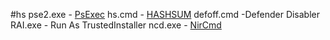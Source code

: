#hs 
pse2.exe - [PsExec](https://docs.microsoft.com/en-us/sysinternals/downloads/psexec)
hs.cmd - [HASHSUM](https://www.dostips.com/forum/viewtopic.php?t=7592)
defoff.cmd -Defender Disabler
RAI.exe - Run As TrustedInstaller
ncd.exe - [NirCmd](https://www.nirsoft.net/utils/nircmd.html)
